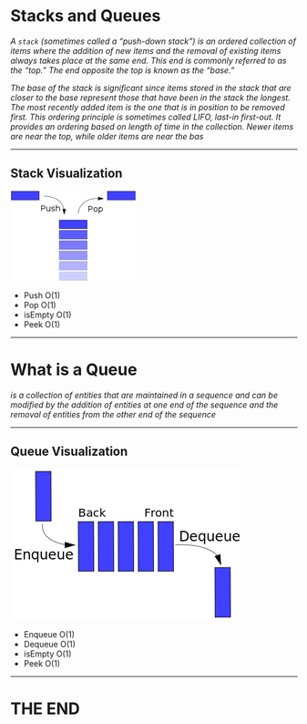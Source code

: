 # Stacks and Queues

*A `stack` (sometimes called a “push-down stack”) is an ordered collection of items where the addition of new items and the removal of existing items always takes place at the same end. This end is commonly referred to as the “top.” The end opposite the top is known as the “base.”*

*The base of the stack is significant since items stored in the stack that are closer to the base represent those that have been in the stack the longest. The most recently added item is the one that is in position to be removed first. This ordering principle is sometimes called LIFO, last-in first-out. It provides an ordering based on length of time in the collection. Newer items are near the top, while older items are near the bas*

---

## Stack Visualization


![stack](imgs/stack.png)


- Push O(1)
- Pop O(1)
- isEmpty O(1)
- Peek O(1)



---

# What is a Queue 

*is a collection of entities that are maintained in a sequence and can be modified by the addition of entities at one end of the sequence and the removal of entities from the other end of the sequence*


---

## Queue Visualization


![queue](imgs/queue.png)



- Enqueue  O(1)
- Dequeue  O(1)
- isEmpty O(1)
- Peek O(1)


---

# THE END